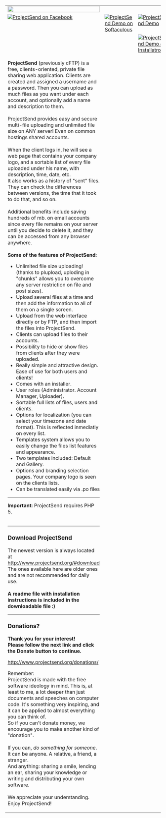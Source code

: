 <table width='740'>
<tr><td><img src='http://subwaydesign.com.ar/projectsend/projectsend-fb-intro.jpg' width='100%' /></td></tr>
<tr>
<td width='250' valign='top'><a href='https://www.facebook.com/pages/ProjectSend/333455190044627'><img src='http://subwaydesign.com.ar/projectsend/projectsend-gcode-like.png' alt='ProjectSend on Facebook' /></a></td>
<td valign='top'><a href='http://www.projectsend.org/#download'><img src='http://subwaydesign.com.ar/projectsend/projectsend-gcode-download.png' alt='ProjectSend Demo on Softaculous' /></a></td>
<td width='250' valign='top'><a href='http://www.softaculous.com/demos/ProjectSend'><img src='http://subwaydesign.com.ar/projectsend/projectsend-gcode-demo.png' alt='ProjectSend Demo' /></a></td>
</tr>
<tr>
<td></td>
<td></td>
<td width='250' valign='top'><a href='http://installatron.com/projectsend/demo'><img src='http://subwaydesign.com.ar/projectsend/projectsend-gcode-demo2.png' alt='ProjectSend Demo on Installatron' /></a></td>
</tr>
<tr>
<td valign='top'>

<b>ProjectSend</b> (previously cFTP) is a free, clients-oriented, private file sharing web application. Clients are created and assigned a username and a password. Then you can upload as much files as you want under each account, and optionally add a name and description to them.<br>
<br>
ProjectSend provides easy and secure multi-file uploading and unlimited file size on ANY server! Even on common hostings shared accounts.<br>
<br>
When the client logs in, he will see a web page that contains your company logo, and a sortable list of every file uploaded under his name, with description, time, date, etc.<br>
It also works as a history of "sent" files. They can check the differences between versions, the time that it took to do that, and so on.<br>
<br>
Additional benefits include saving hundreds of mb. on email accounts since every file remains on your server until you decide to delete it, and they can be accessed from any browser anywhere.<br>
<br>
<b>Some of the features of ProjectSend:</b>
<ul><li>Unlimited file size uploading! (thanks to plupload, uploding in "chunks" allows you to overcome any server restriction on file and post sizes).<br>
</li><li>Upload several files at a time and then add the information to all of them on a single screen.<br>
</li><li>Upload from the web interface directly or by FTP, and then import the files into ProjectSend.<br>
</li><li>Clients can upload files to their accounts.<br>
</li><li>Possibility to hide or show files from clients after they were uploaded.<br>
</li><li>Really simple and attractive design. Ease of use for both users and clients!<br>
</li><li>Comes with an installer.<br>
</li><li>User roles (Administrator. Account Manager, Uploader).<br>
</li><li>Sortable full lists of files, users and clients.<br>
</li><li>Options for localization (you can select your timezone and date format). This is reflected inmediatly on every list.<br>
</li><li>Templates system allows you to easily change the files list features and appearance.<br>
</li><li>Two templates included: Default and Gallery.<br>
</li><li>Options and branding selection pages. Your company logo is seen on the clients lists.<br>
</li><li>Can be translated easily via .po files</li></ul>

<hr />

<b>Important:</b> ProjectSend requires PHP 5.<br>
<br>
<hr />

<h3>Download ProjectSend</h3>

The newest version is always located at <a href='http://www.projectsend.org/#download'>http://www.projectsend.org/#download</a>
The ones available here are older ones and are not recommended for daily use.<br>
<br>
<b>A readme file with installation instructions is included in the downloadable file :)</b>

<hr />

<h3>Donations?</h3>
<b>Thank you for your interest!<br>
Please follow the next link and click the Donate button to continue.</b>

<a href='http://www.projectsend.org/donations/'>http://www.projectsend.org/donations/</a>

Remember:<br>
ProjectSend is made with the free software ideology in mind. This is, at least to me, a lot deeper than just documents and speeches on computer code. It's something very inspiring, and it can be applied to almost everything you can think of.<br>
So if you can't donate money, we encourage you to make another kind of "donation".<br>
<br>
If you can, <i>do something for someone</i>.<br />
It can be anyone. A relative, a friend, a stranger.<br />
And anything: sharing a smile, lending an ear, sharing your knowledge or writing and distributing your own software.<br>
<br>
We appreciate your understanding.<br />
Enjoy ProjectSend!<br>
</td>
</tr>
</table>